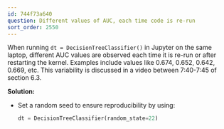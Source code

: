 ```yaml
---
id: 744f73a640
question: Different values of AUC, each time code is re-run
sort_order: 2550
---
```


When running `dt = DecisionTreeClassifier()` in Jupyter on the same laptop, different AUC values are observed each time it is re-run or after restarting the kernel. Examples include values like 0.674, 0.652, 0.642, 0.669, etc. This variability is discussed in a video between 7:40-7:45 of section 6.3.

**Solution:**

- Set a random seed to ensure reproducibility by using:

  ```python
  dt = DecisionTreeClassifier(random_state=22)
  ```